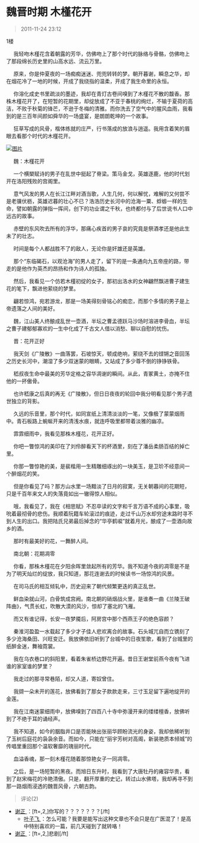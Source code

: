 # 魏晋时期  木槿花开
> 2011-11-24 23:12


1楼

      我轻吻木槿花含着朝露的芳华，仿佛吻上了那个时代的脉络与骨骼，仿佛吻上了那段绵长历史里的山高水远、流云万里。   
  
     原来，你是仲夏夜的一场痴痴迷迷、兜兜转转的梦。朝开暮谢，瞬息之华，却在烟花冷了一地的时候，开成了我绕指的温柔，开成了我生命里的永恒。   
  
     你溶化成史书里疏淡的墨迹，我却在青灯古卷间嗅到了木槿花不散的馥香。那株木槿花开了，在短暂的花期里，却绽放成了不亚于春桃的绚烂，不输于夏荷的高洁，不败于秋菊的锋芒，不逊于冬梅的清雅。而你洗去了空气中的腥风血雨，我看到的是三百年间颜如舜华的一场盛宴，是朗朗乾坤的一个故事。   
  
     狂草写成的风骨，楷体练就的庄严，行书落成的放浪与逍遥。我用含着笑的眉眼去看那个时代的木槿花开。 

  

[![图片](https://pan.4a1801.life/d/Onedrive-4A1801/%E4%B8%AA%E4%BA%BA%E5%BB%BA%E7%AB%99/assets/Qzone_wyf/Blogs/images/AF9C9564.gif)](https://pan.4a1801.life/d/Onedrive-4A1801/%E4%B8%AA%E4%BA%BA%E5%BB%BA%E7%AB%99/assets/Qzone_wyf/Blogs/images/AF9C9564.gif)

  

     魏：木槿花开   
  
     一个横槊赋诗的男子在乱世中挺起了脊梁。策马金戈，英雄逐鹿，他的时代划开在洛阳残败的宫阁里。   
  
     意气风发的男人在长江江畔对酒当歌，人生几何，何以解忧，难解的又何尝不是老骥伏枥，英雄迟暮的壮心不已？浩浩历史长河中的沧海一粟、蜉蝣一样的生命，譬如朝露的弹指一挥间，创下的功业谓之千秋，也终都付与了后世说书人口中远古的故事。  
  
     赤壁的东风吹去所有的浮华，那痛心疾首的男子哀的究竟是祭酒孝还是他此生未了的壮志。  
  
     时间是每个人都战胜不了的敌人，无论你是奸雄还是英雄。  
  
     那个“东临碣石，以观沧海”的男人走了，留下的是一条通向九五帝座的路，带走的是他作为英杰的昂扬和作为诗人的孤独。  
  
     然后，我看见一个仿若木槿初绽的女子，那初出洛水的女神翩然飘进曹子建生花的笔下，飘进他萦绕的梦里。  
  
     翩若惊鸿，宛若游龙，那是一场美得刻骨铭心的痴恋，而那个多情的男子是上帝遗落之人间的美好。  
  
     魏，江山美人终酿成乱世一壶酒，半坛之曹孟德跃马沙场时溶进李骨血，半坛之曹子建郁郁寡欢的一生中化成了千古文人借以消愁、聊以自慰的忧伤。  
  
     晋：花开正好  
  
     我天剑《广陵散》一曲落罢，石坡惊天，顿成绝响，萦绕不去的铿锵之音回荡之历史长河中，潮湿了多少双迷蒙的眼睛，又站成了多少尊不倒的铮铮铁骨。  
  
     嵇叔夜生命中最美的芳华定格之容华凋谢的瞬间。从此，青冢黄土，亦掩不住他的一抔傲骨。  
  
     也许嵇康之后真的再无《广陵散》，但日日夜夜的轮回中我分明看见那个男子遗世独立的背影。  
  
     久远的乐音里，那个时代，如同宣纸上清清淡淡的一笔，又像极了蒙蒙烟雨中。青石板路上蜿蜒开来的清浅水痕，就连呼吸里都带着淡雅的幽凉。  
  
     霏霏细雨中，我看见那株木槿花，花开正好。  
  
     你吧一瞥惊鸿的美印在了刘伶醉看天下的杯酒里，刻在了潘岳柔肠百结的掉亡里。  
  
     你那一瞥惊艳的美，是裴楷用一生精雕细琢出的一块美玉，是卫玠不经意间一个醉烟花的笑。  
  
     但是你看见了吗？那方山水里一场黯淡了日月的寂寞，无关朝暮间的花期短，只是千百年来文人的失落竟如出一辙得惊人相似。  
  
     哦，我看见了，我在《相思赋》不忍卒读的文字和千言万语不成的心事里，吸吮着最彻骨的悲伤。我顺着阮籍车轮滚过的痕迹，走过千山万水却穷途末路时寻不到人生的出口。我把陆氏兄弟最后掉念的“华亭鹤唳”就着月光，酿成了一壶酒向故乡的酒。  
  
     那时有最美好的花，一舞醉人间。  
  
     南北朝：花期凋零  
  
     你看，那株木槿花在夕阳余晖里敛起所有的芳华。我不知道今夜的凋零是不是为了明天灿烂的绽放，我只知道，那花连谢去的时候读书一场惊鸿的风景。  
  
     在司马氏的相互倾轧中，历史迎来了朝代频繁更迭的真正乱世。  
  
     鲜血染就山河，白骨筑成宫阙。南北朝的硝烟战火里，是谁奏一曲《兰陵王破阵曲》，气贯长虹，吹散大漠的风沙，惊却了塞北的飞雁。  
  
     而又有谁记得，长安一夜梦魇后，阿房宫中那个西燕王子的绝色容颜？  
  
     秦淮河盈盈一水载起了多少才子佳人悲欢离合的故事。石头城兀自而立镌刻了多少沧海桑田、兴旺变迁。我放佛依旧听到了台城中的日夜笙歌，看到了台城里的纸醉金迷，舞袖霓裳。  
  
     我在乌衣巷口的斜阳里，看着朱雀桥边野花开遍。昔日王谢堂前燕今夜有飞进谁的家室谁的梦里？  
  
     我走过的那寻常巷陌，却又人道，寄奴曾住。  
  
     我撷一朵未开的莲花，放佛看到了那女子款款走来，三寸玉足留下遍地绽开的金莲。  
  
     我在江南迷蒙细雨中，放佛嗅到了四百八十寺中弥漫开来的缕缕檀香，放佛听到了不绝于耳的诵经声。  
  
     我不知道，如今的胭脂井口是否能映出张丽华顾盼流光的身姿，我却依稀听到了玉树后庭花的袅袅余音。而如今，只能在“丽宇芳树对高阁，新装艳质本倾城”的传唱里重回那个温软奢靡的瑰丽时代。  
  
     血溢香魂，那一刻木槿花随着那惊艳女子一同凋零。  
  
     之后，是一场短暂的黑夜。而旭日东升时，我看到了大唐牡丹的雍容华贵，看到了赵宋梅花的冷艳清傲。只是，翻开厚重的史记，转过山水佛塔，我却再寻不到那一路烟雨浸透的魏晋风骨，六朝古韵。
> 评论(2)


* [谢正 ](https://user.qzone.qq.com/444231238)：[ft=,2,]你写的？？？？？？？[/ft] 
	* [叶子飞 ](https://user.qzone.qq.com/2542864301)：怎么可能？我要是能写出这种文章也不会只是在广医混了！是高中特别喜欢的一篇，前几天碰到了就转咯！ 
* [谢正 ](https://user.qzone.qq.com/444231238)：[ft=,2,]悲剧[/ft] 